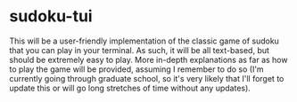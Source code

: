 # sudoku-tui

This will be a user-friendly implementation of the classic game of sudoku that you can play in your terminal. As such, it will be all text-based, but should be extremely easy to play. More in-depth explanations as far as how to play the game will be provided, assuming I remember to do so (I'm currently going through graduate school, so it's very likely that I'll forget to update this or will go long stretches of time without any updates).